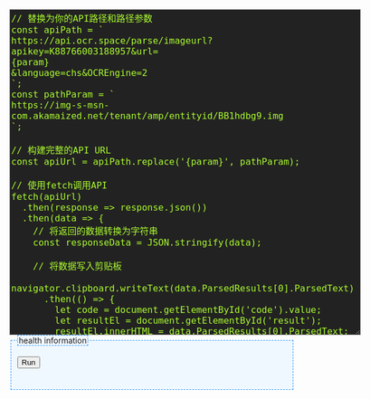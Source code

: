 <script type="text/javascript">

function texEt () {
  console.log(undefined);
  let code = document.getElementById('code').value;
  let resultEl = document.getElementById('result');
  let fn = new Function(code);
  resultEl.innerHTML = fn();
}
  
</script>

<textarea rows="30" cols="60" id="code">
// 替换为你的API路径和路径参数
const apiPath = `
https://api.ocr.space/parse/imageurl?apikey=K88766003188957&url=
{param}
&language=chs&OCREngine=2
`;
const pathParam = `
https://img-s-msn-com.akamaized.net/tenant/amp/entityid/BB1hdbg9.img
`;

// 构建完整的API URL
const apiUrl = apiPath.replace('{param}', pathParam);

// 使用fetch调用API
fetch(apiUrl)
  .then(response => response.json())
  .then(data => {
    // 将返回的数据转换为字符串
    const responseData = JSON.stringify(data);

    // 将数据写入剪贴板
    navigator.clipboard.writeText(data.ParsedResults[0].ParsedText)
      .then(() => {
        let code = document.getElementById('code').value;
        let resultEl = document.getElementById('result');
        resultEl.innerHTML = data.ParsedResults[0].ParsedText;
        console.log('数据已写入剪贴板：', data.ParsedResults[0].ParsedText);
      })
      .catch(err => {
        console.log(data.ParsedResults);
        console.error('写入剪贴板时发生错误：', err);
      });
  })
  .catch(error => {
    console.error('调用API时发生错误：', error);
  });

</textarea>

<fieldset style="border-width: 1px;border-style: dashed;border-color: 
#1E90FF;;background-color:#F0F8FF;">
	<legend style="border-width: 1px;border-style: dashed;border-color: 
  #1E90FF;background-color:#F0F8FF;">health information</legend>

  <button onclick="texEt();">Run</button>
  <pre id="result"></pre>

</fieldset>

<style type="text/css">
textarea {
  background-color:#222222;
  color: #ADFF2F;
  font-size: 16px;
}
</style>